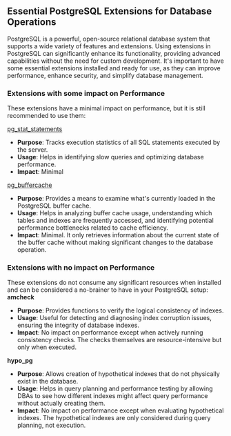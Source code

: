 ## Essential PostgreSQL Extensions for Database Operations

PostgreSQL is a powerful, open-source relational database system that supports a wide variety of features and extensions. Using extensions in PostgreSQL can significantly enhance its functionality, providing advanced capabilities without the need for custom development. It's important to have some essential extensions installed and ready for use, as they can improve performance, enhance security, and simplify database management.

### Extensions with some impact on Performance

These extensions have a minimal impact on performance, but it is still recommended to use them:  

[pg_stat_statements](https://www.postgresql.org/docs/current/pgstatstatements.html)
- **Purpose**: Tracks execution statistics of all SQL statements executed by the server.
- **Usage**: Helps in identifying slow queries and optimizing database performance.
- **Impact**: Minimal

[pg_buffercache](https://www.postgresql.org/docs/current/pgbuffercache.html)
- **Purpose**: Provides a means to examine what's currently loaded in the PostgreSQL buffer cache.
- **Usage**: Helps in analyzing buffer cache usage, understanding which tables and indexes are frequently accessed, and identifying potential performance bottlenecks related to cache efficiency.
- **Impact**: Minimal. It only retrieves information about the current state of the buffer cache without making significant changes to the database operation.


### Extensions with no impact on Performance
These extensions do not consume any significant resources when installed and can be considered a no-brainer to have in your PostgreSQL setup:
**amcheck**
- **Purpose**: Provides functions to verify the logical consistency of indexes.
- **Usage**: Useful for detecting and diagnosing index corruption issues, ensuring the integrity of database indexes.
- **Impact**: No impact on performance except when actively running consistency checks. The checks themselves are resource-intensive but only when executed.

**hypo_pg**
- **Purpose**: Allows creation of hypothetical indexes that do not physically exist in the database.
- **Usage**: Helps in query planning and performance testing by allowing DBAs to see how different indexes might affect query performance without actually creating them.
- **Impact**: No impact on performance except when evaluating hypothetical indexes. The hypothetical indexes are only considered during query planning, not execution.
